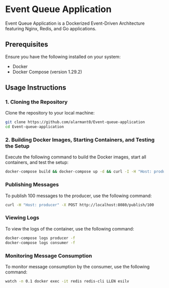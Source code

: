 # Event Queue Application

Event Queue Application is a Dockerized Event-Driven Architecture featuring Nginx, Redis, and Go applications.

## Prerequisites

Ensure you have the following installed on your system:

- Docker
- Docker Compose (version 1.29.2)

## Usage Instructions

### 1. Cloning the Repository

Clone the repository to your local machine:

```bash
git clone https://github.com/alarmant0/Event-queue-application
cd Event-queue-application
```

### 2. Building Docker Images, Starting Containers, and Testing the Setup

Execute the following command to build the Docker images, start all containers, and test the setup:

```bash
docker-compose build && docker-compose up -d && curl -I -H "Host: producer" -X POST http://localhost:8080/publish
```

### Publishing Messages

To publish 100 messages to the producer, use the following command:

```bash
curl -H "Host: producer" -X POST http://localhost:8080/publish/100
````

### Viewing Logs

To view the logs of the container, use the following command:

```bash
docker-compose logs producer -f
docker-compose logs consumer -f
```

### Monitoring Message Consumption

To monitor message consumption by the consumer, use the following command:

```bash
watch -n 0.1 docker exec -it redis redis-cli LLEN esilv
